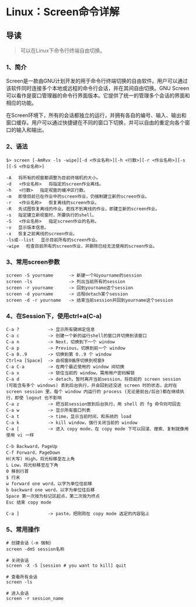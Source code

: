 # Linux：Screen命令详解

## 导读

> 可以在Linux下命令行终端自由切换。

### 1、简介

Screen是一款由GNU计划开发的用于命令行终端切换的自由软件。用户可以通过该软件同时连接多个本地或远程的命令行会话，并在其间自由切换。GNU Screen可以看作是窗口管理器的命令行界面版本。它提供了统一的管理多个会话的界面和相应的功能。

在Screen环境下，所有的会话都独立的运行，并拥有各自的编号、输入、输出和窗口缓存。用户可以通过快捷键在不同的窗口下切换，并可以自由的重定向各个窗口的输入和输出。

### 2、语法

```shell
$> screen [-AmRvx -ls -wipe][-d <作业名称>][-h <行数>][-r <作业名称>][-s ][-S <作业名称>]

-A 　将所有的视窗都调整为目前终端机的大小。
-d   <作业名称> 　将指定的screen作业离线。
-h   <行数> 　指定视窗的缓冲区行数。
-m 　即使目前已在作业中的screen作业，仍强制建立新的screen作业。
-r   <作业名称> 　恢复离线的screen作业。
-R 　先试图恢复离线的作业。若找不到离线的作业，即建立新的screen作业。
-s 　指定建立新视窗时，所要执行的shell。
-S   <作业名称> 　指定screen作业的名称。
-v 　显示版本信息。
-x 　恢复之前离线的screen作业。
-ls或--list 　显示目前所有的screen作业。
-wipe 　检查目前所有的screen作业，并删除已经无法使用的screen作业。
```

### 3、常用screen参数

```shell
screen -S yourname      -> 新建一个叫yourname的session
screen -ls              -> 列出当前所有的session
screen -r yourname      -> 回到yourname这个session
screen -d yourname      -> 远程detach某个session
screen -d -r yourname   -> 结束当前session并回到yourname这个session
```

### 4、在Session下，使用ctrl+a(C-a)

```shell
C-a ?           -> 显示所有键绑定信息
C-a c           -> 创建一个新的运行shell的窗口并切换到该窗口
C-a n           -> Next，切换到下一个 window
C-a p           -> Previous，切换到前一个 window
C-a 0..9        -> 切换到第 0..9 个 window
Ctrl+a [Space]  -> 由视窗0循序切换到视窗9
C-a C-a         -> 在两个最近使用的 window 间切换
C-a x           -> 锁住当前的 window，需用用户密码解锁
C-a d           -> detach，暂时离开当前session，将目前的 screen session (可能含有多个 windows) 丢到后台执行，并会回到还没进 screen 时的状态，此时在 screen session 里，每个 window 内运行的 process (无论是前台/后台)都在继续执行，即使 logout 也不影响
C-a z           -> 把当前session放到后台执行，用 shell 的 fg 命令则可回去
C-a w           -> 显示所有窗口列表
C-a t           -> time，显示当前时间，和系统的 load
C-a k           -> kill window，强行关闭当前的 window
C-a [           -> 进入 copy mode，在 copy mode 下可以回滚、搜索、复制就像用使用 vi 一样

C-b Backward，PageUp
C-f Forward，PageDown
H(大写) High，将光标移至左上角
L Low，将光标移至左下角
0 移到行首
$ 行末
w forward one word，以字为单位往前移
b backward one word，以字为单位往后移
Space 第一次按为标记区起点，第二次按为终点
Esc 结束 copy mode

C-a ]           -> paste，把刚刚在 copy mode 选定的内容贴上
```

### 5、常用操作

```shell
# 创建会话（-m 强制）
screen -dmS session名称

# 关闭会话
screen -X -S [session # you want to kill] quit

# 查看所有会话
screen -ls

# 进入会话
screen -r session_name
```
